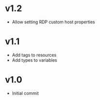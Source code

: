 # v1.2
- Allow setting RDP custom host properties
# v1.1
- Add tags to resources
- Add types to variables
# v1.0
- Initial commit